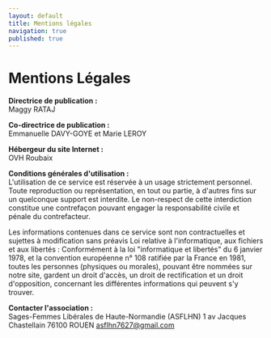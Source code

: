 ```yaml
---
layout: default
title: Mentions légales
navigation: true
published: true
---
```


# Mentions Légales #

**Directrice de publication :**  
Maggy RATAJ

**Co-directrice de publication :**  
Emmanuelle DAVY-GOYE et Marie LEROY

**Hébergeur du site Internet :**  
OVH Roubaix

**Conditions générales d'utilisation :**  
L'utilisation de ce service est réservée à un usage strictement personnel. Toute reproduction ou représentation, en tout ou partie, à d'autres fins sur un quelconque support est interdite. Le non-respect de cette interdiction constitue une contrefaçon pouvant engager la responsabilité civile et pénale du contrefacteur.  

Les informations contenues dans ce service sont non contractuelles et sujettes à modification sans préavis Loi relative à l'informatique, aux fichiers et aux libertés : Conformément à la loi "informatique et libertés" du 6 janvier 1978, et la convention européenne n° 108 ratifiée par la France en 1981, toutes les personnes (physiques ou morales), pouvant être nommées sur notre site, gardent un droit d'accès, un droit de rectification et un droit d'opposition, concernant les différentes informations qui peuvent s'y trouver.


**Contacter l'association :**  
Sages-Femmes Libérales de Haute-Normandie (ASFLHN)
1 av Jacques Chastellain
76100 ROUEN
asflhn7627@gmail.com
